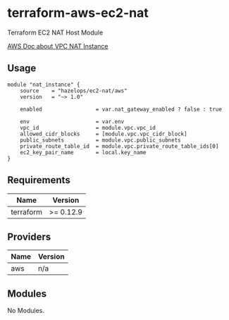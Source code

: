 # terraform-aws-ec2-nat
Terraform EC2 NAT Host Module

[AWS Doc about VPC NAT Instance](https://docs.aws.amazon.com/vpc/latest/userguide/VPC_NAT_Instance.html#NATInstance)

## Usage

```hcl
module "nat_instance" {
    source    = "hazelops/ec2-nat/aws"
    version   = "~> 1.0"

    enabled                 = var.nat_gateway_enabled ? false : true

    env                     = var.env
    vpc_id                  = module.vpc.vpc_id
    allowed_cidr_blocks     = [module.vpc.vpc_cidr_block]
    public_subnets          = module.vpc.public_subnets
    private_route_table_id  = module.vpc.private_route_table_ids[0]
    ec2_key_pair_name       = local.key_name
}
```

## Requirements

| Name | Version |
|------|---------|
| terraform | >= 0.12.9 |

## Providers

| Name | Version |
|------|---------|
| aws | n/a |

## Modules

No Modules.
